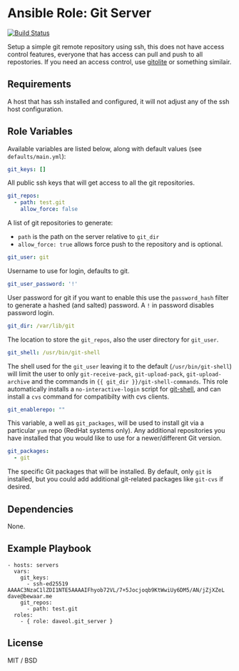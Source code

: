 # Ansible Role: Git Server

[![Build Status](https://travis-ci.com/daveol/ansible-role-git_server.svg?branch=master)](https://travis-ci.com/daveol/ansible-role-git_server)

Setup a simple git remote repository using ssh, this does not have access control features, everyone that has access can pull and push to all repostories. If you need an access control, use [gitolite](https://gitolite.com/gitolite/index.html) or something similair.

## Requirements

A host that has ssh installed and configured, it will not adjust any of the ssh host configuration.

## Role Variables

Available variables are listed below, along with default values (see `defaults/main.yml`):
```yaml
git_keys: []
```
All public ssh keys that will get access to all the git repositories.
```yaml
git_repos:
  - path: test.git
    allow_force: false
```
A list of git repositories to generate:
 - `path` is the path on the server relative to `git_dir`
 - `allow_force: true` allows force push to the repository and is optional.
```yaml
git_user: git
```  
Username to use for login, defaults to git.
```yaml
git_user_password: '!'
```
User password for git if you want to enable this use the `password_hash` filter to generate a hashed (and salted) password. A `!` in password disables password login.
```yaml
git_dir: /var/lib/git
```
The location to store the `git_repos`, also the user directory for `git_user`.
```yaml
git_shell: /usr/bin/git-shell
```
The shell used for the `git_user` leaving it to the default (`/usr/bin/git-shell`) will limit the user to only `git-receive-pack`, `git-upload-pack`, `git-upload-archive` and the commands in `{{ git_dir }}/git-shell-commands`. This role automatically installs a `no-interactive-login` script for [git-shell](https://git-scm.com/docs/git-shell), and can install a `cvs` command for compatibilty with cvs clients.
```yaml
git_enablerepo: ""
```
This variable, a well as `git_packages`, will be used to install git via a particular `yum` repo (RedHat systems only). Any additional repositories you have installed that you would like to use for a newer/different Git version.
```yaml
git_packages:
  - git
```
The specific Git packages that will be installed. By default, only `git` is installed, but you could add additional git-related packages like `git-cvs` if desired.

## Dependencies

None.

## Example Playbook

    - hosts: servers
      vars:
        git_keys:
          - ssh-ed25519 AAAAC3NzaC1lZDI1NTE5AAAAIFhyob72VL/7+5Jocjoqb9KtWwiUy6DM5/AN/jZjXZeL dave@bewaar.me
        git_repos:
          - path: test.git
      roles:
        - { role: daveol.git_server }

## License

MIT / BSD
